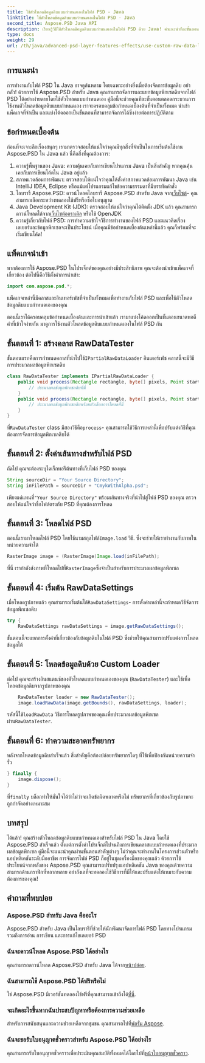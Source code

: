 ```yaml
---
title: ใช้ตัวโหลดข้อมูลดิบแบบกำหนดเองในไฟล์ PSD - Java
linktitle: ใช้ตัวโหลดข้อมูลดิบแบบกำหนดเองในไฟล์ PSD - Java
second_title: Aspose.PSD Java API
description: เรียนรู้วิธีใช้ตัวโหลดข้อมูลดิบแบบกำหนดเองในไฟล์ PSD ด้วย Java! คำแนะนำทีละขั้นตอนนี้ครอบคลุมทุกอย่างตั้งแต่การตั้งค่าไปจนถึงการล้างทรัพยากร
type: docs
weight: 29
url: /th/java/advanced-psd-layer-features-effects/use-custom-raw-data-loader-psd-files/
---
```

## การแนะนำ
การทำงานกับไฟล์ PSD ใน Java อาจดูล้นหลาม โดยเฉพาะอย่างยิ่งเมื่อต้องจัดการข้อมูลดิบ อย่ากลัว! ด้วยการใช้ Aspose.PSD สำหรับ Java คุณสามารถจัดการและแยกข้อมูลพิกเซลดิบจากไฟล์ PSD ได้อย่างง่ายดายโดยใช้ตัวโหลดแบบกำหนดเอง คู่มือนี้จะช่วยคุณทีละขั้นตอนตลอดกระบวนการใช้งานตัวโหลดข้อมูลดิบแบบกำหนดเอง เราจะครอบคลุมข้อกำหนดเบื้องต้นที่จำเป็นทั้งหมด นำเข้าแพ็คเกจที่จำเป็น และแบ่งโค้ดออกเป็นขั้นตอนที่สามารถจัดการได้ซึ่งง่ายต่อการปฏิบัติตาม
## ข้อกำหนดเบื้องต้น
ก่อนที่จะเจาะลึกเรื่องสนุกๆ เรามาตรวจสอบให้แน่ใจว่าคุณมีทุกสิ่งที่จำเป็นในการเริ่มต้นใช้งาน Aspose.PSD ใน Java แล้ว นี่คือสิ่งที่คุณต้องการ:
1. ความรู้พื้นฐานของ Java: ความคุ้นเคยกับการเขียนโปรแกรม Java เป็นสิ่งสำคัญ หากคุณคุ้นเคยกับการเขียนโค้ดใน Java อยู่แล้ว
2. สภาพแวดล้อมการพัฒนา: ตรวจสอบให้แน่ใจว่าคุณได้ตั้งค่าสภาพแวดล้อมการพัฒนา Java เช่น IntelliJ IDEA, Eclipse หรือแม้แต่โปรแกรมแก้ไขข้อความธรรมดาที่มีบรรทัดคำสั่ง
3.  ไลบรารี Aspose.PSD: ดาวน์โหลดไลบรารี Aspose.PSD สำหรับ Java จาก[เว็บไซต์](https://releases.aspose.com/psd/java/)- คุณสามารถเลือกระหว่างทดลองใช้ฟรีหรือซื้อใบอนุญาต
4. Java Development Kit (JDK): ตรวจสอบให้แน่ใจว่าคุณได้ติดตั้ง JDK แล้ว คุณสามารถดาวน์โหลดได้จาก[เว็บไซต์ออราเคิล](https://www.oracle.com/java/technologies/javase-jdk11-downloads.html) หรือใช้ OpenJDK
5. ความรู้เกี่ยวกับไฟล์ PSD: การทำความเข้าใจวิธีการทำงานของไฟล์ PSD และแนวคิดเรื่องเลเยอร์และข้อมูลพิกเซลจะเป็นประโยชน์
เมื่อคุณมีข้อกำหนดเบื้องต้นเหล่านี้แล้ว คุณก็พร้อมที่จะเริ่มเขียนโค้ด!

## แพ็คเกจนำเข้า
หากต้องการใช้ Aspose.PSD ในโปรเจ็กต์ของคุณอย่างมีประสิทธิภาพ คุณจะต้องนำเข้าแพ็คเกจที่เกี่ยวข้อง ต่อไปนี้คือวิธีตั้งค่าการนำเข้า:
```java
import com.aspose.psd.*;
```
แพ็คเกจเหล่านี้มีคลาสและอินเทอร์เฟซที่จำเป็นทั้งหมดเพื่อทำงานกับไฟล์ PSD และเพื่อใช้ตัวโหลดข้อมูลดิบแบบกำหนดเองของคุณ

ตอนนี้เราได้ครอบคลุมข้อกำหนดเบื้องต้นและการนำเข้าแล้ว เรามาแบ่งโค้ดออกเป็นขั้นตอนขนาดพอดีคำที่เข้าใจง่ายกัน มาดูการใช้งานตัวโหลดข้อมูลดิบแบบกำหนดเองในไฟล์ PSD กัน
## ขั้นตอนที่ 1: สร้างคลาส RawDataTester
 ขั้นตอนแรกคือการกำหนดคลาสที่นำไปใช้`IPartialRawDataLoader` อินเตอร์เฟซ คลาสนี้จะมีวิธีการประมวลผลข้อมูลพิกเซลดิบ
```java
class RawDataTester implements IPartialRawDataLoader {
    public void process(Rectangle rectangle, byte[] pixels, Point start, Point end) {
        // ประมวลผลข้อมูลพิกเซลดิบที่นี่
    }
    public void process(Rectangle rectangle, byte[] pixels, Point start, Point end, LoadOptions loadOptions) {
        // ประมวลผลข้อมูลพิกเซลดิบพร้อมตัวเลือกการโหลดที่นี่
    }
}
```
 ที่`RawDataTester` class มีสองวิธีคือ`process`- คุณสามารถใช้วิธีการเหล่านี้เพื่อปรับแต่งวิธีที่คุณต้องการจัดการข้อมูลพิกเซลดิบได้ 
## ขั้นตอนที่ 2: ตั้งค่าเส้นทางสำหรับไฟล์ PSD
ถัดไป คุณจะต้องระบุไดเร็กทอรีต้นทางที่เก็บไฟล์ PSD ของคุณ
```java
String sourceDir = "Your Source Directory";
String inFilePath = sourceDir + "CmykWithAlpha.psd";
```
 เพียงแค่แทนที่`"Your Source Directory"` พร้อมเส้นทางจริงที่นำไปสู่ไฟล์ PSD ของคุณ ตรวจสอบให้แน่ใจว่าชื่อไฟล์ตรงกับ PSD ที่คุณต้องการโหลด
## ขั้นตอนที่ 3: โหลดไฟล์ PSD
 ตอนนี้เรามาโหลดไฟล์ PSD โดยใช้นามสกุลไฟล์`Image.load` วิธี. ซึ่งจะช่วยให้เราทำงานกับภาพในหน่วยความจำได้
```java
RasterImage image = (RasterImage)Image.load(inFilePath);
```
ที่นี่ เรากำลังส่งภาพที่โหลดไปที่`RasterImage`ซึ่งจำเป็นสำหรับการประมวลผลข้อมูลพิกเซล
## ขั้นตอนที่ 4: เริ่มต้น RawDataSettings
 เมื่อโหลดรูปภาพแล้ว คุณสามารถเริ่มต้นได้`RawDataSettings`- การตั้งค่าเหล่านี้จะกำหนดวิธีจัดการข้อมูลพิกเซลดิบ
```java
try {
    RawDataSettings rawDataSettings = image.getRawDataSettings();
```
ขั้นตอนนี้จะแยกการตั้งค่าที่เกี่ยวข้องกับข้อมูลดิบในไฟล์ PSD ซึ่งช่วยให้คุณสามารถปรับแต่งการโหลดข้อมูลได้
## ขั้นตอนที่ 5: โหลดข้อมูลดิบด้วย Custom Loader
ต่อไป คุณจะสร้างอินสแตนซ์ของตัวโหลดแบบกำหนดเองของคุณ (`RawDataTester`) และใช้เพื่อโหลดข้อมูลดิบจากรูปภาพของคุณ
```java
    RawDataTester loader = new RawDataTester();
    image.loadRawData(image.getBounds(), rawDataSettings, loader);
```
 รหัสนี้ใช้`loadRawData` วิธีการโหลดรูปภาพของคุณเพื่อประมวลผลข้อมูลพิกเซลผ่าน`RawDataTester`.
## ขั้นตอนที่ 6: ทำความสะอาดทรัพยากร
หลังจากโหลดข้อมูลดิบสำเร็จแล้ว สิ่งสำคัญคือต้องปล่อยทรัพยากรใดๆ ที่ใช้เพื่อป้องกันหน่วยความจำรั่ว
```java
} finally {
    image.dispose();
}
```
 ที่`finally` บล็อกทำให้มั่นใจได้ว่าไม่ว่าจะเกิดข้อผิดพลาดหรือไม่ ทรัพยากรที่เกี่ยวข้องกับรูปภาพจะถูกกำจัดอย่างเหมาะสม

## บทสรุป
ได้แล้ว! คุณสร้างตัวโหลดข้อมูลดิบแบบกำหนดเองสำหรับไฟล์ PSD ใน Java โดยใช้ Aspose.PSD สำเร็จแล้ว ตั้งแต่การตั้งค่าโปรเจ็กต์ไปจนถึงการเขียนคลาสแบบกำหนดเองที่ประมวลผลข้อมูลพิกเซล คู่มือนี้จะแนะนำคุณผ่านขั้นตอนสำคัญต่างๆ ไม่ว่าคุณจะทำงานในโครงการส่วนตัวหรือแอปพลิเคชันระดับมืออาชีพ การจัดการไฟล์ PSD ก็อยู่ในชุดเครื่องมือของคุณแล้ว
ด้วยการใช้ประโยชน์จากพลังของ Aspose.PSD คุณสามารถปรับปรุงแอปพลิเคชัน Java ของคุณด้วยความสามารถด้านกราฟิกที่หลากหลาย อย่าลังเลที่จะทดลองใช้วิธีการที่มีให้และปรับแต่งให้เหมาะกับความต้องการของคุณ!

## คำถามที่พบบ่อย
### Aspose.PSD สำหรับ Java คืออะไร  
Aspose.PSD สำหรับ Java เป็นไลบรารีที่ช่วยให้นักพัฒนาจัดการไฟล์ PSD โดยทางโปรแกรม รวมถึงการอ่าน การเขียน และการแก้ไขเลเยอร์ PSD
### ฉันจะดาวน์โหลด Aspose.PSD ได้อย่างไร  
 คุณสามารถดาวน์โหลด Aspose.PSD สำหรับ Java ได้จาก[หน้าปล่อย](https://releases.aspose.com/psd/java/).
### ฉันสามารถใช้ Aspose.PSD ได้ฟรีหรือไม่  
 ใช่ Aspose.PSD มีเวอร์ชันทดลองใช้ฟรีที่คุณสามารถเข้าถึงได้[ที่นี่](https://releases.aspose.com/).
### จะเกิดอะไรขึ้นหากฉันประสบปัญหาหรือต้องการความช่วยเหลือ  
 สำหรับการสนับสนุนและความช่วยเหลือจากชุมชน คุณสามารถไปที่[ฟอรั่ม Aspose](https://forum.aspose.com/c/psd/34).
### ฉันจะขอรับใบอนุญาตชั่วคราวสำหรับ Aspose.PSD ได้อย่างไร  
คุณสามารถรับใบอนุญาตชั่วคราวเพื่อประเมินคุณสมบัติทั้งหมดได้โดยไปที่[หน้าใบอนุญาตชั่วคราว](https://purchase.aspose.com/temporary-license/).